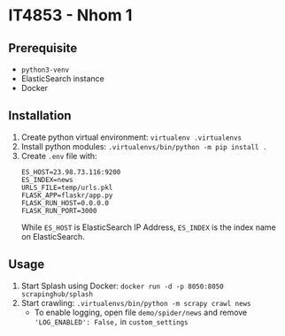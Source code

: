 # IT4853 - Nhom 1

## Prerequisite

- `python3-venv`
- ElasticSearch instance
- Docker

## Installation

1. Create python virtual environment: `virtualenv .virtualenvs`
2. Install python modules: `.virtualenvs/bin/python -m pip install .`
3. Create `.env` file with:
    ```
    ES_HOST=23.98.73.116:9200
    ES_INDEX=news
    URLS_FILE=temp/urls.pkl
    FLASK_APP=flaskr/app.py
    FLASK_RUN_HOST=0.0.0.0
    FLASK_RUN_PORT=3000
    ```
    While `ES_HOST` is ElasticSearch IP Address, `ES_INDEX` is the index name on ElasticSearch.

## Usage

1. Start Splash using Docker: `docker run -d -p 8050:8050 scrapinghub/splash`
2. Start crawling: `.virtualenvs/bin/python -m scrapy crawl news`
    - To enable logging, open file `demo/spider/news` and remove `'LOG_ENABLED': False,` in `custom_settings` 
